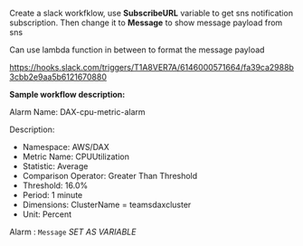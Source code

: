 Create a slack workfklow, use **SubscribeURL** variable to get sns notification subscription. Then change it to **Message** to show message payload from sns

Can use lambda function in between to format the message payload

https://hooks.slack.com/triggers/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


**Sample workflow description:**

Alarm Name: DAX-cpu-metric-alarm

Description:
- Namespace: AWS/DAX
- Metric Name: CPUUtilization
- Statistic: Average
- Comparison Operator: Greater Than Threshold
- Threshold: 16.0%
- Period: 1 minute
- Dimensions: ClusterName = teamsdaxcluster
- Unit: Percent

Alarm : `Message` *SET AS VARIABLE*